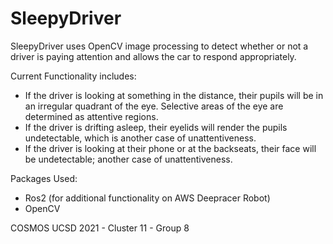 # SleepyDriver

SleepyDriver uses OpenCV image processing to detect whether or not a driver is paying attention and allows the car to respond appropriately.

Current Functionality includes:
- If the driver is looking at something in the distance, their pupils will be in an irregular quadrant of the eye. Selective areas of the eye are determined as attentive regions.
- If the driver is drifting asleep, their eyelids will render the pupils undetectable, which is another case of unattentiveness.
- If the driver is looking at their phone or at the backseats, their face will be undetectable; another case of unattentiveness.

Packages Used:
- Ros2 (for additional functionality on AWS Deepracer Robot)
- OpenCV

COSMOS UCSD 2021 - Cluster 11 - Group 8
